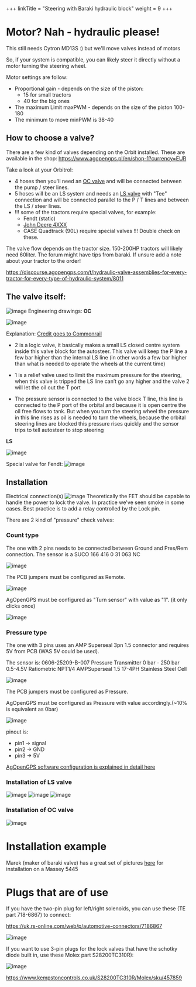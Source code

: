 +++
linkTitle = "Steering with Baraki hydraulic block"
weight = 9
+++

# Motor? Nah - hydraulic please!

This still needs Cytron MD13S :) but we'll move valves instead of motors

So, if your system is compatible, you can likely steer it directly without a motor turning the steering wheel.

Motor settings are follow:

  * Proportional gain - depends on the size of the piston:
    * 15 for small tractors
    * 40 for the big ones
  * The maximum Limit maxPWM - depends on the size of the piston 100-180
  * The minimum to move minPWM is 38-40

## How to choose a valve?
There are a few kind of valves depending on the Orbit installed. These are available in the shop: https://www.agopengps.pl/en/shop-1?currency=EUR

Take a look at your Orbitrol: 
  * 4 hoses then you'll need an [OC valve](https://www.agopengps.pl/en/product-page/zaw%C3%B3r-hydrauliczny?currency=EUR) and will be connected between the pump / steer lines.
  * 5 hoses will be an LS system and needs an [LS valve](https://www.agopengps.pl/en/product-page/zaw%C3%B3r-hydrauliczny-do-uk%C5%82adu-ls) with "Tee" connection and will be connected parallel to the P / T lines and between the LS / steer lines.
  * !!! some of the tractors require special valves, for example: 
    * Fendt (static) 
    * [John Deere 4XXX](https://discourse.agopengps.com/t/hydraulic-valve-assemblies-for-every-tractor-for-every-type-of-hydraulic-system/8011/586?u=bgunics) 
    * CASE Quadtrack (90L) require special valves !!! Double check on these. 

The valve flow depends on the tractor size. 150-200HP tractors will likely need 60liter. The forum might have tips from baraki. If unsure add a note about your tractor to the order!

https://discourse.agopengps.com/t/hydraulic-valve-assemblies-for-every-tractor-for-every-type-of-hydraulic-system/8011

## The valve itself:
![image](../../img/steer-hydraulic-block.png)
Engineering drawings:
**OC**

![image](../../img/steer-oc-valve-drawing.png)

Explanation: [Credit goes to Commonrail](https://discourse.agopengps.com/t/hydraulic-valve-assemblies-for-every-tractor-for-every-type-of-hydraulic-system/8011/578?u=bgunics)

* 2 is a logic valve, it basically makes a small LS closed centre system inside this valve block for the autosteer. This valve will keep the P line a few bar higher than the internal LS line (in other words a few bar higher than what is needed to operate the wheels at the current time)

* 1 is a relief valve used to limit the maximum pressure for the steering, when this valve is tripped the LS line can’t go any higher and the valve 2 will let the oil out the T port

* The pressure sensor is connected to the valve block T line, this line is connected to the P port of the orbital and because it is open centre the oil free flows to tank. But when you turn the steering wheel the pressure in this line rises as oil is needed to turn the wheels, because the orbital steering lines are blocked this pressure rises quickly and the sensor trips to tell autosteer to stop steering


**LS**

![image](../../img/steer-ls-valve-drawing.png)

Special valve for Fendt:
![image](../../img/steer-valve-fendt.png)

## Installation
Electrical connection(s)
![image](../../img/hydraulic-block-electrical-connection.png)
Theoretically the FET should be capable to handle the power to lock the valve. In practice we've seen smoke in some cases.
Best practice is to add a relay controlled by the Lock pin.


There are 2 kind of "pressure" check valves:
### Count type
The one with 2 pins needs to be connected between Ground and Pres/Rem connection. 
The sensor is a SUCO 166 416 0 31 063 NC

![image](../../img/2pin-count-check-valve.png)

The PCB jumpers must be configured as Remote. 

![image](../../img/count-check-valve-jumper.png)

AgOpenGPS must be configured as "Turn sensor" with value as "1". (it only clicks once)

![image](../../img/agopengps-turn-sensor.png)

### Pressure type
The one with 3 pins uses an AMP Superseal 3pn 1.5 connector and requires 5V from PCB (WAS 5V could be used). 

The sensor is:
0606-25209-B-007 Pressure Transmitter 
0 bar - 250 bar 0.5-4.5V
Ratiometric NPT1/4 AMPSuperseal
1.5 17-4PH Stainless Steel Cell

![image](../../img/3pin-pressure-check-valve.png)


The PCB jumpers must be configured as Pressure. 

AgOpenGPS must be configured as Pressure with value accordingly.(~10% is equivalent as 0bar)

![image](../../img/amp-superseal-pinout.png)

pinout is:
 - pin1 -> signal
 - pin2 -> GND
 - pin3 -> 5V

[AgOpenGPS software configuration is explained in detail here](https://github.com/farmerbriantee/AgOpenGPS/wiki/04.-AgOpenGPS-Orientation#steer-configuration)


### Installation of LS valve
![image](../../img/ls-valve-installation-1.png)
![image](../../img/ls-valve-installation-2.png)
![image](../../img/ls-valve-installation-3.png)

### Installation of OC valve
![image](../../img/oc-valve-installation.png)

# Installation example
Marek (maker of baraki valve) has a great set of pictures [here](https://photos.app.goo.gl/pQFi3ziAcnyhWgAR8) for installation on a Massey 5445

# Plugs that are of use

If you have the two-pin plug for left/right solenoids, you can use these (TE part 718-6867)  to connect:

https://uk.rs-online.com/web/p/automotive-connectors/7186867

![image](../../img/plug-te-718-6867.png)

If you want to use 3-pin plugs for the lock valves that have the schotky diode built in, use these Molex part S28200TC310R):

![image](../../img/plug-molex-s28200tc310r.png)

https://www.kempstoncontrols.co.uk/S28200TC310R/Molex/sku/457859


